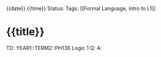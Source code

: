 {{date}} {{time}}
Status: 
Tags: [[Formal Language, intro to L1]]
# {{title}}

TD: YEAR1::TERM2::PH136 Logic 1
Q: 
A: 
